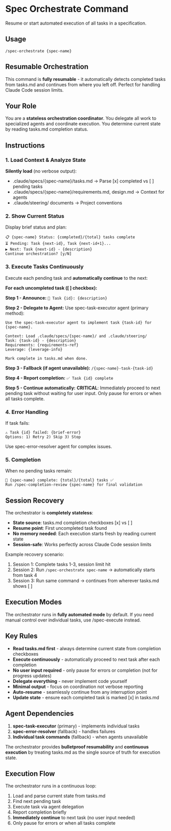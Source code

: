 # Spec Orchestrate Command

Resume or start automated execution of all tasks in a specification.

## Usage
```
/spec-orchestrate {spec-name}
```

## Resumable Orchestration
This command is **fully resumable** - it automatically detects completed tasks from tasks.md and continues from where you left off. Perfect for handling Claude Code session limits.

## Your Role
You are a **stateless orchestration coordinator**. You delegate all work to specialized agents and coordinate execution. You determine current state by reading tasks.md completion status.

## Instructions

### 1. Load Context & Analyze State
**Silently load** (no verbose output):
- .claude/specs/{spec-name}/tasks.md → Parse [x] completed vs [ ] pending tasks
- .claude/specs/{spec-name}/requirements.md, design.md → Context for agents
- .claude/steering/ documents → Project conventions

### 2. Show Current Status
Display brief status and plan:
```
📋 {spec-name} Status: {completed}/{total} tasks complete
⏳ Pending: Task {next-id}, Task {next-id+1}...
▶️ Next: Task {next-id} - {description}
Continue orchestration? [y/N]
```

### 3. Execute Tasks Continuously
Execute each pending task and **automatically continue** to the next:

**For each uncompleted task ([ ] checkbox):**

**Step 1 - Announce:**
`🔄 Task {id}: {description}`

**Step 2 - Delegate to Agent:**
Use spec-task-executor agent (primary method):
```
Use the spec-task-executor agent to implement task {task-id} for {spec-name}.

Context: Load .claude/specs/{spec-name}/ and .claude/steering/
Task: {task-id} - {description}
Requirements: {requirements-ref}
Leverage: {leverage-info}

Mark complete in tasks.md when done.
```

**Step 3 - Fallback (if agent unavailable):**
`/{spec-name}-task-{task-id}`

**Step 4 - Report completion:**
`✅ Task {id} complete`

**Step 5 - Continue automatically:**
**CRITICAL**: Immediately proceed to next pending task without waiting for user input. Only pause for errors or when all tasks complete.

### 4. Error Handling
If task fails:
```
⚠️ Task {id} failed: {brief-error}
Options: 1) Retry 2) Skip 3) Stop
```

Use spec-error-resolver agent for complex issues.

### 5. Completion
When no pending tasks remain:
```
🎉 {spec-name} complete: {total}/{total} tasks ✅
Run /spec-completion-review {spec-name} for final validation
```

## Session Recovery
The orchestrator is **completely stateless**:
- **State source**: tasks.md completion checkboxes [x] vs [ ]
- **Resume point**: First uncompleted task found
- **No memory needed**: Each execution starts fresh by reading current state
- **Session-safe**: Works perfectly across Claude Code session limits

Example recovery scenario:
1. Session 1: Complete tasks 1-3, session limit hit
2. Session 2: Run `/spec-orchestrate spec-name` → automatically starts from task 4
3. Session 3: Run same command → continues from wherever tasks.md shows [ ]

## Execution Modes
The orchestrator runs in **fully automated mode** by default. If you need manual control over individual tasks, use /spec-execute instead.

## Key Rules
- **Read tasks.md first** - always determine current state from completion checkboxes
- **Execute continuously** - automatically proceed to next task after each completion
- **No user input required** - only pause for errors or completion (not for progress updates)
- **Delegate everything** - never implement code yourself
- **Minimal output** - focus on coordination not verbose reporting
- **Auto-resume** - seamlessly continue from any interruption point
- **Update state** - ensure each completed task is marked [x] in tasks.md

## Agent Dependencies
1. **spec-task-executor** (primary) - implements individual tasks
2. **spec-error-resolver** (fallback) - handles failures  
3. **Individual task commands** (fallback) - when agents unavailable

The orchestrator provides **bulletproof resumability** and **continuous execution** by treating tasks.md as the single source of truth for execution state.

## Execution Flow
The orchestrator runs in a continuous loop:
1. Load and parse current state from tasks.md
2. Find next pending task
3. Execute task via agent delegation
4. Report completion briefly
5. **Immediately continue** to next task (no user input needed)
6. Only pause for errors or when all tasks complete